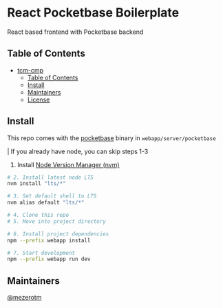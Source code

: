 # React Pocketbase Boilerplate

React based frontend with Pocketbase backend

## Table of Contents

- [tcm-cmp](#tcm-x-runpod)
  - [Table of Contents](#table-of-contents)
  - [Install](#install)
  - [Maintainers](#maintainers)
  - [License](#license)

## Install

This repo comes with the [pocketbase](https://pocketbase.io/) binary in `webapp/server/pocketbase`

| If you already have node, you can skip steps 1-3

1. Install [Node Version Manager (nvm)](https://github.com/nvm-sh/nvm#installing-and-updating)

```bash
# 2. Install latest node LTS
nvm install "lts/*"

# 3. Set default shell to LTS
nvm alias default "lts/*"

# 4. Clone this repo
# 5. Move into project directory

# 6. Install project dependencies
npm --prefix webapp install

# 7. Start development
npm --prefix webapp run dev
```

## Maintainers

[@mezerotm](https://github.com/mezerotm)